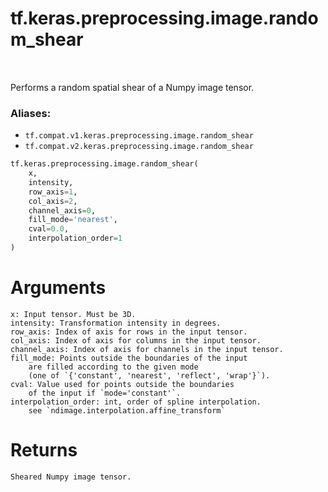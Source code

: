 <div itemscope itemtype="http://developers.google.com/ReferenceObject">
<meta itemprop="name" content="tf.keras.preprocessing.image.random_shear" />
<meta itemprop="path" content="Stable" />
</div>

# tf.keras.preprocessing.image.random_shear

<!-- Insert buttons -->

<table class="tfo-notebook-buttons tfo-api" align="left">
</table>



<!-- Start diff -->
Performs a random spatial shear of a Numpy image tensor.

### Aliases:

* `tf.compat.v1.keras.preprocessing.image.random_shear`
* `tf.compat.v2.keras.preprocessing.image.random_shear`


``` python
tf.keras.preprocessing.image.random_shear(
    x,
    intensity,
    row_axis=1,
    col_axis=2,
    channel_axis=0,
    fill_mode='nearest',
    cval=0.0,
    interpolation_order=1
)
```



<!-- Placeholder for "Used in" -->

# Arguments
    x: Input tensor. Must be 3D.
    intensity: Transformation intensity in degrees.
    row_axis: Index of axis for rows in the input tensor.
    col_axis: Index of axis for columns in the input tensor.
    channel_axis: Index of axis for channels in the input tensor.
    fill_mode: Points outside the boundaries of the input
        are filled according to the given mode
        (one of `{'constant', 'nearest', 'reflect', 'wrap'}`).
    cval: Value used for points outside the boundaries
        of the input if `mode='constant'`.
    interpolation_order: int, order of spline interpolation.
        see `ndimage.interpolation.affine_transform`

# Returns
    Sheared Numpy image tensor.